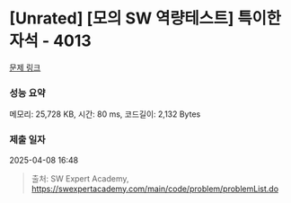 # [Unrated] [모의 SW 역량테스트] 특이한 자석 - 4013 

[문제 링크](https://swexpertacademy.com/main/code/problem/problemDetail.do?contestProbId=AWIeV9sKkcoDFAVH) 

### 성능 요약

메모리: 25,728 KB, 시간: 80 ms, 코드길이: 2,132 Bytes

### 제출 일자

2025-04-08 16:48



> 출처: SW Expert Academy, https://swexpertacademy.com/main/code/problem/problemList.do